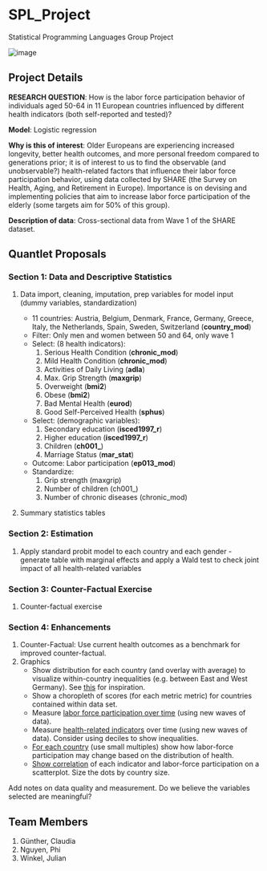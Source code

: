# SPL_Project

Statistical Programming Languages Group Project

![image](https://imgs.xkcd.com/comics/machine_learning.png)

## Project Details

**RESEARCH QUESTION**: How is the labor force participation behavior of individuals aged 50-64 in 11 European countries influenced by different health indicators (both self-reported and tested)?

**Model**: Logistic regression

**Why is this of interest**: Older Europeans are experiencing increased longevity, better health outcomes, and more personal freedom compared to generations prior; it is of interest to us to find the observable (and unobservable?) health-related factors that influence their labor force participation behavior, using data collected by SHARE (the Survey on Health, Aging, and Retirement in Europe). Importance is on devising and implementing policies that aim to increase labor force participation of the elderly (some targets aim for 50% of this group).

**Description of data**: Cross-sectional data from Wave 1 of the SHARE dataset.

## Quantlet Proposals

### Section 1: Data and Descriptive Statistics

1. Data import, cleaning, imputation, prep variables for model input (dummy variables, standardization)
    - 11 countries: Austria, Belgium, Denmark, France, Germany, Greece, Italy, the Netherlands, Spain, Sweden, Switzerland (**country_mod**)
    - Filter: Only men and women between 50 and 64, only wave 1
    - Select: (8 health indicators):
        1. Serious Health Condition (**chronic_mod**)
        2. Mild Health Condition (**chronic_mod**)
        3. Activities of Daily Living (**adla**)
        4. Max. Grip Strength (**maxgrip**)
        5. Overweight (**bmi2**)
        6. Obese (**bmi2**)
        7. Bad Mental Health (**eurod**)
        8. Good Self-Perceived Health (**sphus**)
    - Select: (demographic variables):
        1. Secondary education (**isced1997_r**)
        2. Higher education (**isced1997_r**)
        3. Children (**ch001_**)
        4. Marriage Status (**mar_stat**)
    - Outcome: Labor participation (**ep013_mod**)
    - Standardize: 
        1. Grip strength (maxgrip) 
        2. Number of children (ch001_)
        3. Number of chronic diseases (chronic_mod)

2. Summary statistics tables

### Section 2: Estimation

1. Apply standard probit model to each country and each gender - generate table with marginal effects and apply a Wald test to check joint impact of all health-related variables

### Section 3: Counter-Factual Exercise

1. Counter-factual exercise

### Section 4: Enhancements

1. Counter-Factual: Use current health outcomes as a benchmark for improved counter-factual.
2. Graphics
    - Show distribution for each country (and overlay with average) to visualize within-country inequalities (e.g. between East and West Germany). See [this](https://ourworldindata.org/wp-content/uploads/2017/04/The-distribution-of-life-satisfaction.png) for inspiration.
    - Show a choropleth of scores (for each metric metric) for countries contained within data set.
    - Measure [labor force participation over time](https://ourworldindata.org/grapher/share-of-people-who-say-they-are-happy) (using new waves of data).
    - Measure [health-related indicators](https://ourworldindata.org/wp-content/uploads/2017/04/Happiness-Inequality-Clark-et-al-2015.png) over time (using new waves of data). Consider using deciles to show inequalities.
    - [For each country](https://ourworldindata.org/wp-content/uploads/2017/04/Happiness-by-Income-Quintiles-Small-Multiples.png) (use small multiples) show how labor-force participation may change based on the distribution of health.
    - [Show correlation](https://ourworldindata.org/grapher/gdp-vs-happiness) of each indicator and labor-force participation on a scatterplot. Size the dots by country size.

Add notes on data quality and measurement. Do we believe the variables selected are meaningful?

## Team Members

1. Günther, Claudia
2. Nguyen, Phi
3. Winkel, Julian
